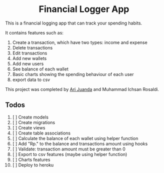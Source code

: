 <h1 align="center">Financial Logger App</h1>

<p>This is a financial logging app that can track your spending habits.

It contains features such as:
1. Create a transaction, which have two types: income and expense
2. Delete transactions
3. Edit transactions
4. Add new wallets
5. Add new users
6. See balance of each wallet
7. Basic charts showing the spending behaviour of each user
8. export data to csv

This project was completed by <a href="https://github.com/juandari">Ari Juanda</a> and Muhammad Ichsan Rosaldi.
</p>

## Todos

1. [ ] Create models
2. [ ] Create migrations
3. [ ] Create views
4. [ ] Create table associations
5. [ ] Calculate the balance of each wallet using helper function
6. [ ] Add "Rp." to the balance and transactions amount using hooks
7. [ ] Validate: transaction amount must be greater than 0
8. [ ] Export to csv features (maybe using helper function)
9. [ ] Charts features
10. [ ] Deploy to heroku